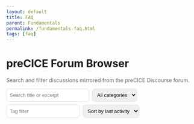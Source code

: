 ```yaml
---
layout: default
title: FAQ
parent: Fundamentals
permalink: /fundamentals-faq.html
tags: [faq]
---
```


<h1>preCICE Forum Browser</h1>
<p style="color:#666;">Search and filter discussions mirrored from the preCICE Discourse forum.</p>

<div style="display:flex;flex-wrap:wrap;gap:8px;margin:12px 0;">
  <input id="q" placeholder="Search title or excerpt" style="padding:8px;border:1px solid #ddd;border-radius:8px;min-width:220px;">
  <select id="category" style="padding:8px;border:1px solid #ddd;border-radius:8px;">
    <option value="">All categories</option>
  </select>
  <input id="tag" placeholder="Tag filter" style="padding:8px;border:1px solid #ddd;border-radius:8px;min-width:160px;">
  <select id="sort" style="padding:8px;border:1px solid #ddd;border-radius:8px;">
    <option value="last_posted_at">Sort by last activity</option>
    <option value="created_at">Sort by created</option>
    <option value="posts_count">Sort by replies</option>
    <option value="views">Sort by views</option>
    <option value="like_count">Sort by likes</option>
  </select>
</div>

<p id="meta" style="margin:0 0 8px 0;color:#666;"></p>
<p id="stats" style="margin:0 0 16px 0;color:#666;"></p>

<div id="list" style="display:grid;gap:12px;grid-template-columns:repeat(auto-fit,minmax(320px,1fr));"></div>
<div id="empty" style="display:none;color:#666;padding:16px 0;text-align:center;">No results</div>

<script>
//  Dynamic proxy selection
const apiBase =
  window.location.hostname === "localhost" || window.location.hostname === "127.0.0.1"
    ? "http://localhost:3000/forum"
    : "https://precice-forum-proxy.onrender.com/forum";

window.jQuery && (jQuery.fn.navgoco = jQuery.fn.navgoco || function(){ return this; });

let DATA = null;
const el = (id) => document.getElementById(id);
const fmtDate = (s) => (s ? new Date(s).toLocaleString() : "");

function matchQuery(t, q) {
  if (!q) return true;
  const hay = ((t.title || "") + " " + (t.first_post_excerpt || "")).toLowerCase();
  return hay.includes(q.toLowerCase());
}
const matchCategory = (t, c) => !c || t.category === c;
function matchTag(t, tag) {
  if (!tag) return true;
  const tags = t.tags || [];
  return tags.some((x) => x.toLowerCase().includes(tag.toLowerCase()));
}
function sortBy(arr, key) {
  const copy = [...arr];
  copy.sort((a, b) => {
    if (key === "created_at" || key === "last_posted_at") {
      return new Date(b[key] || 0) - new Date(a[key] || 0);
    }
    return (b[key] || 0) - (a[key] || 0);
  });
  return copy;
}

function render() {
  if (!DATA) return;
  const q = el("q").value.trim();
  const cat = el("category").value;
  const tag = el("tag").value.trim();
  const sortKey = el("sort").value;

  const topics = DATA.topics
    .filter((t) => matchQuery(t, q))
    .filter((t) => matchCategory(t, cat))
    .filter((t) => matchTag(t, tag));
  const sorted = sortBy(topics, sortKey);

  el("stats").textContent = `Showing ${sorted.length} of ${DATA.topics.length} threads`;
  const list = el("list");
  list.innerHTML = "";
  if (!sorted.length) {
    el("empty").style.display = "";
    return;
  }
  el("empty").style.display = "none";

  for (const t of sorted) {
    const card = document.createElement("article");
    card.style.cssText = "border:1px solid #e5e7eb;border-radius:12px;padding:12px;background:#fff;";
    card.innerHTML = `
      <a href="${t.url}" target="_blank" rel="noopener" style="font-weight:600;text-decoration:underline;">${t.fancy_title || t.title}</a>
      <div style="font-size:0.9em;margin-top:4px;color:#666;">
        ${t.category || ""} · created ${fmtDate(t.created_at)} · last activity ${fmtDate(t.last_posted_at)}
      </div>
      <p style="margin-top:8px;">${(t.first_post_excerpt || "").replace(/\s+/g, " ").slice(0, 320)}</p>
      <div style="margin-top:6px;display:flex;flex-wrap:wrap;gap:6px;">
        ${(t.tags || []).map(tag => `<span style="font-size:0.75em;background:#f3f4f6;border:1px solid #e5e7eb;border-radius:999px;padding:2px 8px;">${tag}</span>`).join("")}
      </div>
      <div style="font-size:0.9em;margin-top:8px;display:flex;gap:12px;color:#555;">
        <span>Replies ${t.posts_count ? t.posts_count - 1 : 0}</span>
        <span>Views ${t.views || 0}</span>
        <span>Likes ${t.like_count || 0}</span>
        ${t.closed ? '<span style="color:#b91c1c;">Closed</span>' : ''}
        ${t.pinned ? '<span style="color:#b45309;">Pinned</span>' : ''}
      </div>
    `;
    list.appendChild(card);
  }
}

async function boot() {
  try {
    el("stats").textContent = "Loading forum data…";
    const res = await fetch(apiBase, { headers: { Accept: "application/json" } });
    if (!res.ok) throw new Error(res.status + " " + res.statusText);
    DATA = await res.json();

    const cats = Array.from(new Set((DATA.topics || []).map((t) => t.category))).filter(Boolean).sort();
    for (const c of cats) {
      const opt = document.createElement("option");
      opt.value = c;
      opt.textContent = c;
      el("category").appendChild(opt);
    }

    el("meta").textContent = `Source ${DATA.source} · Generated ${fmtDate(DATA.generated_at)}`;
    ["q", "category", "tag", "sort"].forEach((id) => el(id).addEventListener("input", render));
    render();
  } catch (err) {
    console.error("Failed to load forum data:", err);
    el("list").innerHTML = `<div style="color:#b91c1c;">Failed to load forum data: ${String(err).replace(/</g,"&lt;")}</div>`;
    el("stats").textContent = "";
  }
}

boot();
</script>
